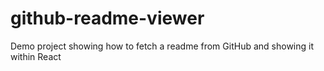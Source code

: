 # github-readme-viewer
Demo project showing how to fetch a readme from GitHub and showing it within React
